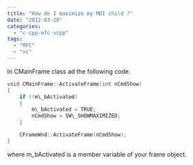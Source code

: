 ```yaml
---
title: "How do I maximize my MDI child ?"
date: "2012-03-28"
categories: 
  - "c-cpp-mfc-vcpp"
tags: 
  - "MFC"
  - "vc"
---
```


In CMainFrame class ad the following code.

```c
void CMainFrame::ActivateFrame(int nCmdShow)
{
    if (!m\_bActivated)
    {
        m\_bActivated = TRUE;
        nCmdShow = SW\_SHOWMAXIMIZED;
    }

    CFrameWnd::ActivateFrame(nCmdShow);
}
```

where m\_bActivated is a member variable of your frame object.
